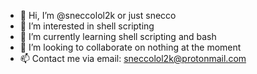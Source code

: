 - 👋 Hi, I’m @sneccolol2k or just snecco
- 👀 I’m interested in shell scripting
- 🌱 I’m currently learning shell scripting and bash
- 💞️ I’m looking to collaborate on nothing at the moment
- 📫 Contact me via email: sneccolol2k@protonmail.com
